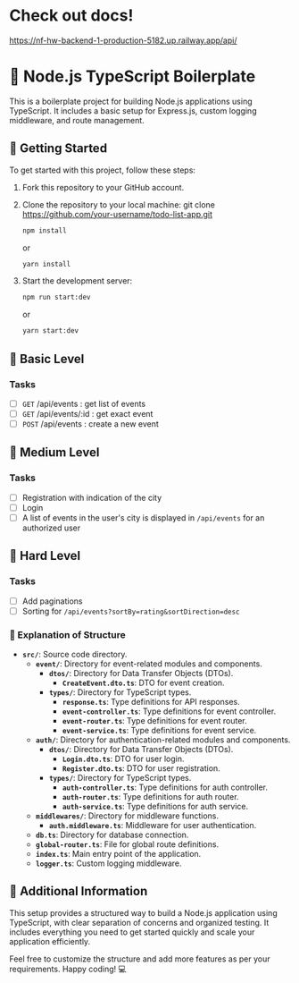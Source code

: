 # Check out docs!

https://nf-hw-backend-1-production-5182.up.railway.app/api/

# 🚀 Node.js TypeScript Boilerplate

This is a boilerplate project for building Node.js applications using TypeScript. It includes a basic setup for Express.js, custom logging middleware, and route management.

## 🚀 Getting Started

To get started with this project, follow these steps:

1. Fork this repository to your GitHub account.
2. Clone the repository to your local machine:
   git clone https://github.com/your-username/todo-list-app.git

    ```bash
    npm install
    ```

    or

    ```bash
    yarn install
    ```

3. Start the development server:

    ```bash
    npm run start:dev
    ```

    or

    ```bash
    yarn start:dev
    ```

## 🥉 Basic Level

### Tasks

-   [ ] `GET` /api/events : get list of events
-   [ ] `GET` /api/events/:id : get exact event
-   [ ] `POST` /api/events : create a new event

## 🥈 Medium Level

### Tasks

-   [ ] Registration with indication of the city
-   [ ] Login
-   [ ] A list of events in the user's city is displayed in `/api/events` for an authorized user

## 🥇 Hard Level

### Tasks

-   [ ] Add paginations
-   [ ] Sorting for `/api/events?sortBy=rating&sortDirection=desc`

### 📂 Explanation of Structure

-   **`src/`**: Source code directory.
    -   **`event/`**: Directory for event-related modules and components.
        -   **`dtos/`**: Directory for Data Transfer Objects (DTOs).
            -   **`CreateEvent.dto.ts`**: DTO for event creation.
        -   **`types/`**: Directory for TypeScript types.
            -   **`response.ts`**: Type definitions for API responses.
            -   **`event-controller.ts`**: Type definitions for event controller.
            -   **`event-router.ts`**: Type definitions for event router.
            -   **`event-service.ts`**: Type definitions for event service.
    -   **`auth/`**: Directory for authentication-related modules and components.
        -   **`dtos/`**: Directory for Data Transfer Objects (DTOs).
            -   **`Login.dto.ts`**: DTO for user login.
            -   **`Register.dto.ts`**: DTO for user registration.
        -   **`types/`**: Directory for TypeScript types.
            -   **`auth-controller.ts`**: Type definitions for auth controller.
            -   **`auth-router.ts`**: Type definitions for auth router.
            -   **`auth-service.ts`**: Type definitions for auth service.
    -   **`middlewares/`**: Directory for middleware functions.
        -   **`auth.middleware.ts`**: Middleware for user authentication.
    -   **`db.ts`**: Directory for database connection.
    -   **`global-router.ts`**: File for global route definitions.
    -   **`index.ts`**: Main entry point of the application.
    -   **`logger.ts`**: Custom logging middleware.

## 📝 Additional Information

This setup provides a structured way to build a Node.js application using TypeScript, with clear separation of concerns and organized testing. It includes everything you need to get started quickly and scale your application efficiently.

Feel free to customize the structure and add more features as per your requirements. Happy coding! 💻
